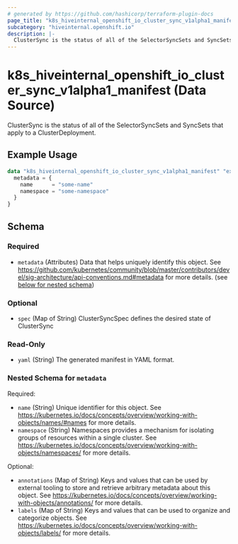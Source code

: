 ```yaml
---
# generated by https://github.com/hashicorp/terraform-plugin-docs
page_title: "k8s_hiveinternal_openshift_io_cluster_sync_v1alpha1_manifest Data Source - terraform-provider-k8s"
subcategory: "hiveinternal.openshift.io"
description: |-
  ClusterSync is the status of all of the SelectorSyncSets and SyncSets that apply to a ClusterDeployment.
---
```


# k8s_hiveinternal_openshift_io_cluster_sync_v1alpha1_manifest (Data Source)

ClusterSync is the status of all of the SelectorSyncSets and SyncSets that apply to a ClusterDeployment.

## Example Usage

```terraform
data "k8s_hiveinternal_openshift_io_cluster_sync_v1alpha1_manifest" "example" {
  metadata = {
    name      = "some-name"
    namespace = "some-namespace"
  }
}
```

<!-- schema generated by tfplugindocs -->
## Schema

### Required

- `metadata` (Attributes) Data that helps uniquely identify this object. See https://github.com/kubernetes/community/blob/master/contributors/devel/sig-architecture/api-conventions.md#metadata for more details. (see [below for nested schema](#nestedatt--metadata))

### Optional

- `spec` (Map of String) ClusterSyncSpec defines the desired state of ClusterSync

### Read-Only

- `yaml` (String) The generated manifest in YAML format.

<a id="nestedatt--metadata"></a>
### Nested Schema for `metadata`

Required:

- `name` (String) Unique identifier for this object. See https://kubernetes.io/docs/concepts/overview/working-with-objects/names/#names for more details.
- `namespace` (String) Namespaces provides a mechanism for isolating groups of resources within a single cluster. See https://kubernetes.io/docs/concepts/overview/working-with-objects/namespaces/ for more details.

Optional:

- `annotations` (Map of String) Keys and values that can be used by external tooling to store and retrieve arbitrary metadata about this object. See https://kubernetes.io/docs/concepts/overview/working-with-objects/annotations/ for more details.
- `labels` (Map of String) Keys and values that can be used to organize and categorize objects. See https://kubernetes.io/docs/concepts/overview/working-with-objects/labels/ for more details.
